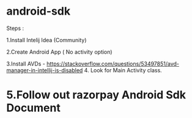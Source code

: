 # android-sdk


Steps :


1.Install Intelij Idea (Community)

2.Create Android App ( No activity option)

3.Install AVDs - https://stackoverflow.com/questions/53497851/avd-manager-in-intellij-is-disabled
4. Look for Main Activity class. 

# 5.Follow out razorpay Android Sdk Document 

